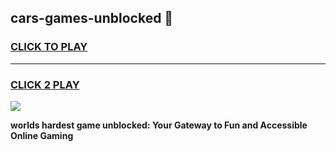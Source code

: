 
## cars-games-unblocked 👋
<h3>
<a href="https://premium.freeplayer.one?title=cars-games-unblocked&ref=14F">CLICK TO PLAY</a></h3>
<hr>

<h3>
<a href="https://premium.freeplayer.one?title=cars-games-unblocked&ref=14F">CLICK 2 PLAY</a>
  
</h3>

<a href="https://premium.freeplayer.one?title=cars-games-unblocked&ref=12F/"><img src="https://clearcache.store/games.png"></a>


**worlds hardest game unblocked: Your Gateway to Fun and Accessible Online Gaming**
